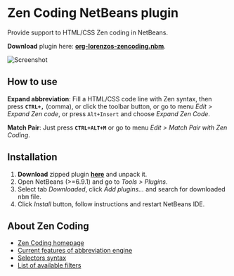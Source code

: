 Zen Coding NetBeans plugin
==========================
 
Provide support to HTML/CSS Zen coding in NetBeans.

**Download** plugin here: **[org-lorenzos-zencoding.nbm](http://github.com/downloads/lorenzos/ZenCodingNetBeansPlugin/org-lorenzos-zencoding-0.4.zip)**.

![Screenshot](http://github.com/lorenzos/ZenCodingNetBeansPlugin/raw/master/graphics/screenshot.png)

How to use
----------

**Expand abbreviation**: Fill a HTML/CSS code line with Zen syntax, then press **`CTRL+,`** (comma), or click the toolbar button, or go to menu *Edit > Expand Zen code*, or press `Alt+Insert` and choose *Expand Zen Code*.

**Match Pair**: Just press **`CTRL+ALT+M`** or go to menu *Edit > Match Pair with Zen Coding*.

Installation
------------

1. **Download** zipped plugin **[here](http://github.com/downloads/lorenzos/ZenCodingNetBeansPlugin/org-lorenzos-zencoding-0.4.zip)** and unpack it.
2. Open NetBeans (>=6.9.1) and go to *Tools > Plugins*.
3. Select tab *Downloaded*, click *Add plugins...* and search for downloaded <tt>nbm</tt> file.
4. Click *Install* button, follow instructions and restart NetBeans IDE.

About Zen Coding
--------------------------

- [Zen Coding homepage](http://code.google.com/p/zen-coding/)
- [Current features of abbreviation engine](http://code.google.com/p/zen-coding/#Current_features_of_abbreviation_engine)
- [Selectors syntax](http://code.google.com/p/zen-coding/wiki/ZenHTMLSelectorsEn)
- [List of available filters](http://code.google.com/p/zen-coding/wiki/Filters#List_of_available_filters)

